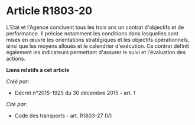 # Article R1803-20

L'Etat et l'Agence concluent tous les trois ans un contrat d'objectifs et de performance. Il précise notamment les conditions
dans lesquelles sont mises en œuvre les orientations stratégiques et les objectifs opérationnels, ainsi que les moyens
alloués et le calendrier d'exécution. Ce contrat définit également les indicateurs permettant d'assurer le suivi et
l'évaluation des actions.

**Liens relatifs à cet article**

_Créé par_:

  - Décret n°2015-1925 du 30 décembre 2015 - art. 1

_Cité par_:

  - Code des transports - art. R1803-27 (V)
